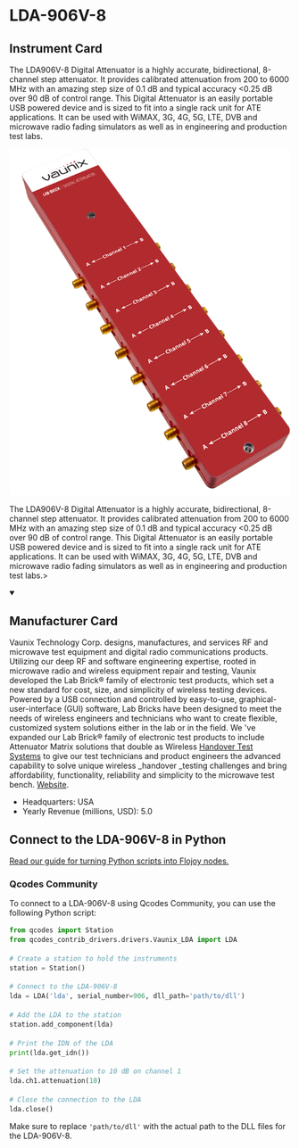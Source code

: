 
# LDA-906V-8

## Instrument Card

<div className="flex">

<div>

The LDA906V-8 Digital Attenuator is a highly accurate, bidirectional, 8-channel step attenuator. It provides calibrated attenuation from 200 to 6000 MHz with an amazing step size of 0.1 dB and typical accuracy <0.25 dB over 90 dB of control range. This Digital Attenuator is an easily portable USB powered device and is sized to fit into a single rack unit for ATE applications. It can be used with WiMAX, 3G, 4G, 5G, LTE, DVB and microwave radio fading simulators as well as in engineering and production test labs.

</div>

![](./LDA-906V-8.jpg)

</div>

The LDA906V-8 Digital Attenuator is a highly accurate, bidirectional, 8-channel step attenuator. It provides calibrated attenuation from 200 to 6000 MHz with an amazing step size of 0.1 dB and typical accuracy <0.25 dB over 90 dB of control range. This Digital Attenuator is an easily portable USB powered device and is sized to fit into a single rack unit for ATE applications. It can be used with WiMAX, 3G, 4G, 5G, LTE, DVB and microwave radio fading simulators as well as in engineering and production test labs.>

<details open>
<summary><h2>Manufacturer Card</h2></summary>

Vaunix Technology Corp. designs, manufactures, and services RF and microwave test equipment and digital radio communications products. Utilizing our deep RF and software engineering expertise, rooted in microwave radio and wireless equipment repair and testing, Vaunix developed the Lab Brick® family of electronic test products, which set a new standard for cost, size, and simplicity of wireless testing devices. Powered by a USB connection and controlled by easy-to-use, graphical-user-interface (GUI) software, Lab Bricks have been designed to meet the needs of wireless engineers and technicians who want to create flexible, customized system solutions either in the lab or in the field. We 've expanded our Lab Brick® family of electronic test products to include Attenuator Matrix solutions that double as Wireless [Handover Test Systems](https://vaunix.com/handover-test-systems/) to give our test technicians and product engineers the advanced capability to solve unique wireless _handover _testing challenges and bring affordability, functionality, reliability and simplicity to the microwave test bench. <a href="https://vaunix.com/">Website</a>.

<ul>
  <li>Headquarters: USA</li>
  <li>Yearly Revenue (millions, USD): 5.0</li>
</ul>
</details>

## Connect to the LDA-906V-8 in Python

[Read our guide for turning Python scripts into Flojoy nodes.](https://docs.flojoy.ai/custom-nodes/creating-custom-node/)


### Qcodes Community

To connect to a LDA-906V-8 using Qcodes Community, you can use the following Python script:

```python
from qcodes import Station
from qcodes_contrib_drivers.drivers.Vaunix_LDA import LDA

# Create a station to hold the instruments
station = Station()

# Connect to the LDA-906V-8
lda = LDA('lda', serial_number=906, dll_path='path/to/dll')

# Add the LDA to the station
station.add_component(lda)

# Print the IDN of the LDA
print(lda.get_idn())

# Set the attenuation to 10 dB on channel 1
lda.ch1.attenuation(10)

# Close the connection to the LDA
lda.close()
```

Make sure to replace `'path/to/dll'` with the actual path to the DLL files for the LDA-906V-8.

